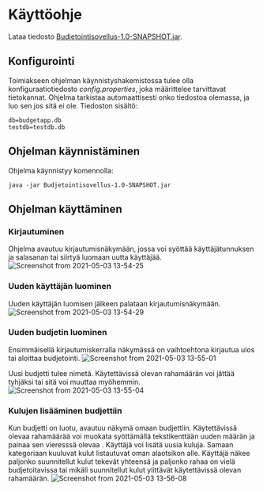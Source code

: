 # Käyttöohje

Lataa tiedosto  [Budjetointisovellus-1.0-SNAPSHOT.jar]( Budjetointisovellus-1.0-SNAPSHOT.jar).

## Konfigurointi

Toimiakseen ohjelman käynnistyshakemistossa tulee olla konfiguraatiotiedosto _config.properties_, joka määrittelee tarvittavat tietokannat. Ohjelma tarkistaa automaattisesti onko tiedostoa olemassa, ja luo sen jos sitä ei ole. 
Tiedoston sisältö: 
```
db=budgetapp.db
testdb=testdb.db
```

## Ohjelman käynnistäminen

Ohjelma käynnistyy komennolla: 
```
java -jar Budjetointisovellus-1.0-SNAPSHOT.jar
```

## Ohjelman käyttäminen

### Kirjautuminen
Ohjelma avautuu kirjautumisnäkymään, jossa voi syöttää käyttäjätunnuksen ja salasanan tai siirtyä luomaan uutta käyttäjää.
![Screenshot from 2021-05-03 13-54-25](https://user-images.githubusercontent.com/48988852/116892501-8f76b680-ac38-11eb-88dc-20c0db3ce060.png)

### Uuden käyttäjän luominen
Uuden käyttäjän luomisen jälkeen palataan kirjautumisnäkymään.
![Screenshot from 2021-05-03 13-54-29](https://user-images.githubusercontent.com/48988852/116892541-98678800-ac38-11eb-9339-e65784594763.png)

### Uuden budjetin luominen
Ensimmäisellä kirjautumiskerralla näkymässä on vaihtoehtona kirjautua ulos tai aloittaa budjetointi.
![Screenshot from 2021-05-03 13-55-01](https://user-images.githubusercontent.com/48988852/116892647-b46b2980-ac38-11eb-9387-6835232a58e9.png)

Uusi budjetti tulee nimetä. Käytettävissä olevan rahamäärän voi jättää tyhjäksi tai sitä voi muuttaa myöhemmin.
![Screenshot from 2021-05-03 13-55-04](https://user-images.githubusercontent.com/48988852/116892179-3870e180-ac38-11eb-95df-e05c2aa8b583.png)

### Kulujen lisääminen budjettiin
Kun budjetti on luotu, avautuu näkymä omaan budjettiin. Käytettävissä olevaa rahamäärää voi muokata syöttämällä tekstikenttään uuden määrän ja painaa sen vieresssä olevaa . Käyttäjä voi lisätä uusia kuluja. Samaan kategoriaan kuuluvat kulut listautuvat oman alaotsikon alle. Käyttäjä näkee paljonko suunnitellut kulut tekevät yhteensä ja paljonko rahaa on vielä budjetoitavissa tai mikäli suunnitellut kulut ylittävät käytettävissä olevan rahamäärän. 
![Screenshot from 2021-05-03 13-56-08](https://user-images.githubusercontent.com/48988852/116892230-49b9ee00-ac38-11eb-9893-3bdeb5067b52.png)
